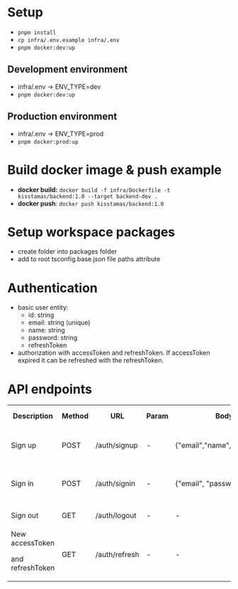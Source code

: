 # Setup
- `pnpm install`
- `cp infra/.env.example infra/.env`
- `pnpm docker:dev:up`

## Development environment
- infra/.env -> ENV_TYPE=dev
- `pnpm docker:dev:up`

## Production environment
- infra/.env -> ENV_TYPE=prod
- `pnpm docker:prod:up`

# Build docker image & push example
- **docker build:** ```docker build -f infra/Dockerfile -t kisstamas/backend:1.0 --target backend-dev .```
- **docker push**: ```docker push kisstamas/backend:1.0```

# Setup workspace packages
- create folder into packages folder
- add to root tsconfig.base.json file paths attribute

# Authentication

- basic user entity:
  - id: string
  - email: string (unique)
  - name: string
  - password: string
  - refreshToken
- authorization with accessToken and refreshToken. If accessToken expired it can be refreshed with the refreshToken.

# API endpoints

<table>
<tr>
<th>Description</th>
<th>Method</th>
<th>URL</th>
<th>Param</th>
<th>Body</th>
<th>Header</th>
<th>Status</th>
<th>Response body</th>
</tr>
<tr>
<td>Sign up</td>
<td>POST</td>
<td>/auth/signup</td>
<td>

\-
</td>
<td>{"email","name","password"}</td>
<td> - </td>
<td>201</td>
<td>{id, name, email, tokens: {accessToken, refreshToken}}</td>
</tr>
<tr>
<td>Sign in</td>
<td>POST</td>
<td>/auth/signin</td>
<td>

\-
</td>
<td>{"email", "password"}</td>
<td> - </td>
<td>200</td>
<td>{id, name, email, tokens: {accessToken, refreshToken}}</td>
</tr>
<tr>
<td>Sign out</td>
<td>GET</td>
<td>/auth/logout</td>
<td>

\-
</td>
<td>

\-
</td>
<td>Bearer {accessToken}</td>
<td>200</td>
<td>
success
</td>
</tr>
<tr>
<td>
New accessToken

and refreshToken
</td>
<td>GET</td>
<td>/auth/refresh</td>
<td>

\-
</td>
<td>

\-
</td>
<td>Bearer {refreshToken}</td>
<td>200</td>
<td>{accessToken, refreshToken}</td>
</tr>
</table>